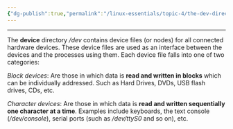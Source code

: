 ```yaml
---
{"dg-publish":true,"permalink":"/linux-essentials/topic-4/the-dev-directory/"}
---
```


---
The **device** directory _/dev_ contains device files (or nodes) for all connected hardware devices. These device files are used as an interface between the devices and the processes using them. Each device file falls into one of two categories:

_Block devices_: Are those in which data is **read and written in blocks** which can be individually addressed. Such as Hard Drives, DVDs, USB flash drives, CDs, etc.

_Character devices_: Are those in which data is **read and written sequentially one character at a time**. Examples include keyboards, the text console (_/dev/console_), serial ports (such as _/dev/ttyS0_ and so on), etc.

